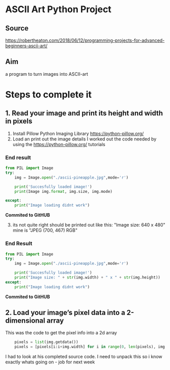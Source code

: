 # ASCII Art Python Project

## Source 
https://robertheaton.com/2018/06/12/programming-projects-for-advanced-beginners-ascii-art/

## Aim
a program to turn images into ASCII-art


# Steps to complete it
## 1. Read your image and print its height and width in pixels

1. Install Pillow Python Imaging Library
https://python-pillow.org/
2. Load an print out the image details 
I worked out the code needed by using the https://python-pillow.org/ tutorials

### End result
```python
from PIL import Image
try:
    img = Image.open("./ascii-pineapple.jpg",mode='r')

    print('Succesfully loaded image!')
    print(Image img.format, img.size, img.mode)

except:
    print("Image loading didnt work")
```

**Commited to GitHUB**

3. its not quite right should be printed out like this: "Image size: 640 x 480" mine is "JPEG (700, 467) RGB"

### End Result
```python
from PIL import Image
try:
    img = Image.open("./ascii-pineapple.jpg",mode='r')

    print('Succesfully loaded image!')
    print("Image size: " + str(img.width) + " x " + str(img.height))
except:
    print("Image loading didnt work")
```
**Commited to GitHUB**

## 2. Load your image’s pixel data into a 2-dimensional array
This was the code to get the pixel info into a 2d array
```python
    pixels = list(img.getdata())
    pixels = [pixels[i:i+img.width] for i in range(0, len(pixels), img.width)]
```
I had to look at his completed source code.  I need to unpack this so i know exactly whats going on - job for next week

